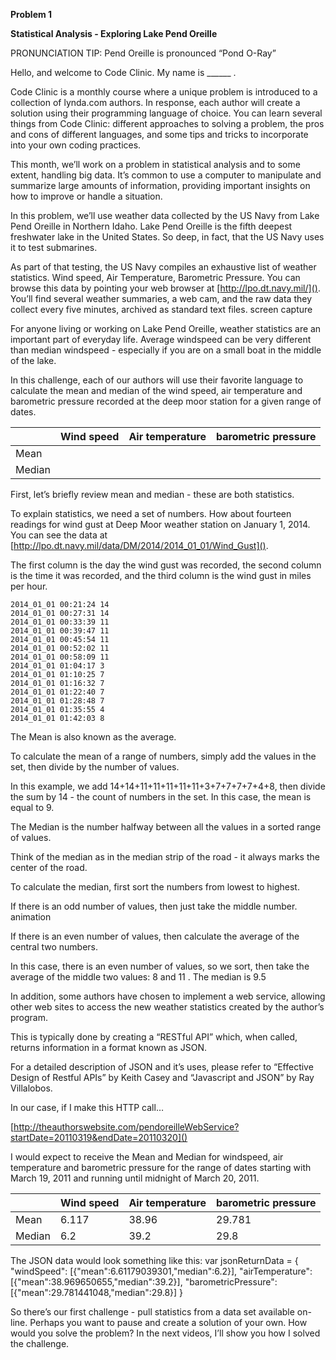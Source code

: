 
**Problem 1**

**Statistical Analysis - Exploring Lake Pend Oreille**

PRONUNCIATION TIP: Pend Oreille is pronounced “Pond O-Ray”

Hello, and welcome to Code Clinic. My name is ______ .

Code Clinic is a monthly course where a unique problem is introduced to a collection of lynda.com authors. In response, each author will create a solution using their programming language of choice. You can learn several things from Code Clinic: different approaches to solving a problem, the pros and cons of different languages, and some tips and tricks to incorporate into your own coding practices.

This month, we’ll work on a problem in statistical analysis and to some extent, handling big data. It’s common to use a computer to manipulate and summarize large amounts of information, providing important insights on how to improve or handle a situation.

In this problem, we’ll use weather data collected by the US Navy from Lake Pend Oreille in Northern Idaho. Lake Pend Oreille is  the fifth deepest freshwater lake in the United States. So deep, in fact, that the US Navy uses it to test submarines. 

As part of that testing, the US Navy compiles an exhaustive list of weather statistics. Wind speed, Air Temperature, Barometric Pressure. 
You can browse this data by pointing your web browser at [http://lpo.dt.navy.mil/](). You’ll find several weather summaries, a web cam, and the raw data they collect every five minutes, archived as standard text files.
screen capture

For anyone living or working on Lake Pend Oreille, weather statistics are an important part of everyday life. Average windspeed can be very different than median windspeed - especially if you are on a small boat in the middle of the lake.

In this challenge, each of our authors will use their favorite language to calculate the mean and median of the wind speed, air temperature and barometric pressure recorded at the deep moor station for a given range of dates. 

| | Wind speed | Air temperature | barometric pressure |
|----|-----|----|----|
| Mean |
| Median |


First, let’s briefly review mean and median - these are both statistics. 

To explain statistics, we need a set of numbers. How about fourteen readings for wind gust at Deep Moor weather station on January 1, 2014. You can see the data at [http://lpo.dt.navy.mil/data/DM/2014/2014_01_01/Wind_Gust]().

The first column is the day the wind gust was recorded, the second column is the time it was recorded, and the third column is the wind gust in miles per hour.

    2014_01_01 00:21:24 14
    2014_01_01 00:27:31 14
    2014_01_01 00:33:39 11
    2014_01_01 00:39:47 11
    2014_01_01 00:45:54 11
    2014_01_01 00:52:02 11
    2014_01_01 00:58:09 11
    2014_01_01 01:04:17 3
    2014_01_01 01:10:25 7
    2014_01_01 01:16:32 7
    2014_01_01 01:22:40 7
    2014_01_01 01:28:48 7
    2014_01_01 01:35:55 4
    2014_01_01 01:42:03 8

The Mean is also known as the average. 

To calculate the mean of a range of numbers, simply add the values in the set, then divide by the number of values.

In this example, we add 14+14+11+11+11+11+11+3+7+7+7+7+4+8, then divide the sum by 14 - the count of numbers in the set. In this case, the mean is equal to 9.

The Median is the number halfway between all the values in a sorted range of values. 

Think of the median as in the median strip of the road - it always marks the center of the road.

To calculate the median, first sort the numbers from lowest to highest. 

If there is an odd number of values, then just take the middle number.
animation

If there is an even number of values, then calculate the average of the central two numbers.

In this case, there is an even number of values, so we sort, then take the average of the middle two values: 8 and 11 . The median is 9.5

In addition, some authors have chosen to implement a web service, allowing other web sites to access the new weather statistics created by the author’s program.

This is typically done by creating a “RESTful API” which, when called, returns information in a format known as JSON.

For a detailed description of JSON and it’s uses, please refer to “Effective Design of Restful APIs” by Keith Casey and “Javascript and JSON” by Ray Villalobos. 

In our case, if I make this HTTP call…

[http://theauthorswebsite.com/pendoreilleWebService?startDate=20110319&endDate=20110320]()

I would expect to receive the Mean and Median for windspeed, air temperature and barometric pressure for the range of dates starting with March 19, 2011 and running until midnight of March 20, 2011. 

| | Wind speed | Air temperature | barometric pressure |
|----|-----|----|----|
| Mean | 6.117 | 38.96 | 29.781 |
| Median | 6.2 | 39.2 | 29.8 |

The JSON data would look something like this:
    var jsonReturnData = {
         "windSpeed": [{"mean":6.61179039301,"median":6.2}],
         "airTemperature":[{"mean":38.969650655,"median":39.2}],
         "barometricPressure":[{"mean":29.781441048,"median":29.8}]
    }

So there’s our first challenge - pull statistics from a data set available on-line. Perhaps you want to pause and create a solution of your own. How would you solve the problem? In the next videos, I’ll show you how I solved the challenge.
